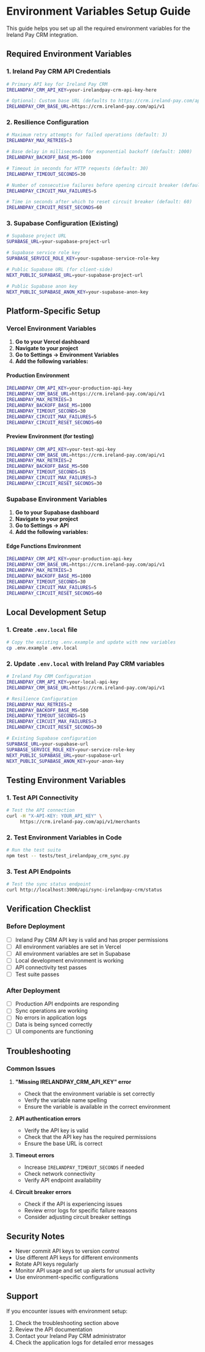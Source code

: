 # Environment Variables Setup Guide

This guide helps you set up all the required environment variables for the Ireland Pay CRM integration.

## Required Environment Variables

### 1. Ireland Pay CRM API Credentials
```bash
# Primary API key for Ireland Pay CRM
IRELANDPAY_CRM_API_KEY=your-irelandpay-crm-api-key-here

# Optional: Custom base URL (defaults to https://crm.ireland-pay.com/api/v1)
IRELANDPAY_CRM_BASE_URL=https://crm.ireland-pay.com/api/v1
```

### 2. Resilience Configuration
```bash
# Maximum retry attempts for failed operations (default: 3)
IRELANDPAY_MAX_RETRIES=3

# Base delay in milliseconds for exponential backoff (default: 1000)
IRELANDPAY_BACKOFF_BASE_MS=1000

# Timeout in seconds for HTTP requests (default: 30)
IRELANDPAY_TIMEOUT_SECONDS=30

# Number of consecutive failures before opening circuit breaker (default: 5)
IRELANDPAY_CIRCUIT_MAX_FAILURES=5

# Time in seconds after which to reset circuit breaker (default: 60)
IRELANDPAY_CIRCUIT_RESET_SECONDS=60
```

### 3. Supabase Configuration (Existing)
```bash
# Supabase project URL
SUPABASE_URL=your-supabase-project-url

# Supabase service role key
SUPABASE_SERVICE_ROLE_KEY=your-supabase-service-role-key

# Public Supabase URL (for client-side)
NEXT_PUBLIC_SUPABASE_URL=your-supabase-project-url

# Public Supabase anon key
NEXT_PUBLIC_SUPABASE_ANON_KEY=your-supabase-anon-key
```

## Platform-Specific Setup

### Vercel Environment Variables

1. **Go to your Vercel dashboard**
2. **Navigate to your project**
3. **Go to Settings → Environment Variables**
4. **Add the following variables:**

#### Production Environment
```bash
IRELANDPAY_CRM_API_KEY=your-production-api-key
IRELANDPAY_CRM_BASE_URL=https://crm.ireland-pay.com/api/v1
IRELANDPAY_MAX_RETRIES=3
IRELANDPAY_BACKOFF_BASE_MS=1000
IRELANDPAY_TIMEOUT_SECONDS=30
IRELANDPAY_CIRCUIT_MAX_FAILURES=5
IRELANDPAY_CIRCUIT_RESET_SECONDS=60
```

#### Preview Environment (for testing)
```bash
IRELANDPAY_CRM_API_KEY=your-test-api-key
IRELANDPAY_CRM_BASE_URL=https://crm.ireland-pay.com/api/v1
IRELANDPAY_MAX_RETRIES=2
IRELANDPAY_BACKOFF_BASE_MS=500
IRELANDPAY_TIMEOUT_SECONDS=15
IRELANDPAY_CIRCUIT_MAX_FAILURES=3
IRELANDPAY_CIRCUIT_RESET_SECONDS=30
```

### Supabase Environment Variables

1. **Go to your Supabase dashboard**
2. **Navigate to your project**
3. **Go to Settings → API**
4. **Add the following variables:**

#### Edge Functions Environment
```bash
IRELANDPAY_CRM_API_KEY=your-production-api-key
IRELANDPAY_CRM_BASE_URL=https://crm.ireland-pay.com/api/v1
IRELANDPAY_MAX_RETRIES=3
IRELANDPAY_BACKOFF_BASE_MS=1000
IRELANDPAY_TIMEOUT_SECONDS=30
IRELANDPAY_CIRCUIT_MAX_FAILURES=5
IRELANDPAY_CIRCUIT_RESET_SECONDS=60
```

## Local Development Setup

### 1. Create `.env.local` file
```bash
# Copy the existing .env.example and update with new variables
cp .env.example .env.local
```

### 2. Update `.env.local` with Ireland Pay CRM variables
```bash
# Ireland Pay CRM Configuration
IRELANDPAY_CRM_API_KEY=your-local-api-key
IRELANDPAY_CRM_BASE_URL=https://crm.ireland-pay.com/api/v1

# Resilience Configuration
IRELANDPAY_MAX_RETRIES=2
IRELANDPAY_BACKOFF_BASE_MS=500
IRELANDPAY_TIMEOUT_SECONDS=15
IRELANDPAY_CIRCUIT_MAX_FAILURES=3
IRELANDPAY_CIRCUIT_RESET_SECONDS=30

# Existing Supabase configuration
SUPABASE_URL=your-supabase-url
SUPABASE_SERVICE_ROLE_KEY=your-service-role-key
NEXT_PUBLIC_SUPABASE_URL=your-supabase-url
NEXT_PUBLIC_SUPABASE_ANON_KEY=your-anon-key
```

## Testing Environment Variables

### 1. Test API Connectivity
```bash
# Test the API connection
curl -H "X-API-KEY: YOUR_API_KEY" \
     https://crm.ireland-pay.com/api/v1/merchants
```

### 2. Test Environment Variables in Code
```bash
# Run the test suite
npm test -- tests/test_irelandpay_crm_sync.py
```

### 3. Test API Endpoints
```bash
# Test the sync status endpoint
curl http://localhost:3000/api/sync-irelandpay-crm/status
```

## Verification Checklist

### Before Deployment
- [ ] Ireland Pay CRM API key is valid and has proper permissions
- [ ] All environment variables are set in Vercel
- [ ] All environment variables are set in Supabase
- [ ] Local development environment is working
- [ ] API connectivity test passes
- [ ] Test suite passes

### After Deployment
- [ ] Production API endpoints are responding
- [ ] Sync operations are working
- [ ] No errors in application logs
- [ ] Data is being synced correctly
- [ ] UI components are functioning

## Troubleshooting

### Common Issues

1. **"Missing IRELANDPAY_CRM_API_KEY" error**
   - Check that the environment variable is set correctly
   - Verify the variable name spelling
   - Ensure the variable is available in the correct environment

2. **API authentication errors**
   - Verify the API key is valid
   - Check that the API key has the required permissions
   - Ensure the base URL is correct

3. **Timeout errors**
   - Increase `IRELANDPAY_TIMEOUT_SECONDS` if needed
   - Check network connectivity
   - Verify API endpoint availability

4. **Circuit breaker errors**
   - Check if the API is experiencing issues
   - Review error logs for specific failure reasons
   - Consider adjusting circuit breaker settings

## Security Notes

- Never commit API keys to version control
- Use different API keys for different environments
- Rotate API keys regularly
- Monitor API usage and set up alerts for unusual activity
- Use environment-specific configurations

## Support

If you encounter issues with environment setup:
1. Check the troubleshooting section above
2. Review the API documentation
3. Contact your Ireland Pay CRM administrator
4. Check the application logs for detailed error messages 